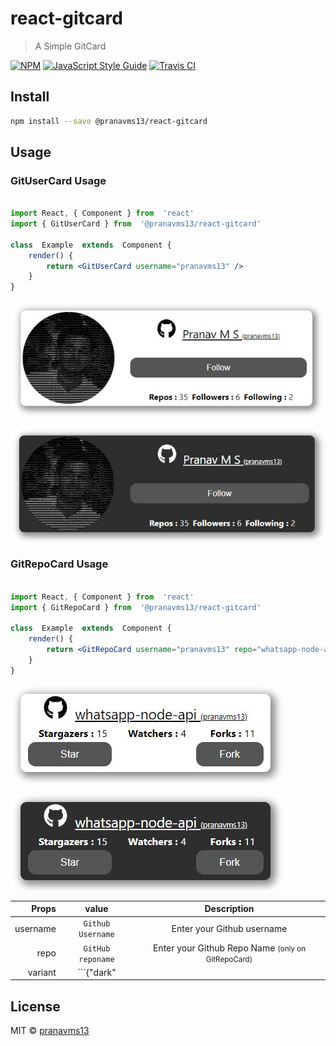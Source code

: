 # react-gitcard

> A Simple GitCard

[![NPM](https://img.shields.io/npm/v/@pranavms13/react-gitcard.svg)](https://www.npmjs.com/package/@pranavms13/react-gitcard) [![JavaScript Style Guide](https://img.shields.io/badge/code_style-standard-brightgreen.svg)](https://standardjs.com) [![Travis CI](https://api.travis-ci.com/pranavms13/react-gitcard.svg?branch=master)](https://travis-ci.com/github/pranavms13/react-gitcard)



## Install

```bash
npm install --save @pranavms13/react-gitcard
```
## Usage

### GitUserCard Usage
```jsx

import React, { Component } from  'react'
import { GitUserCard } from  '@pranavms13/react-gitcard'

class  Example  extends  Component {
	render() {
		return <GitUserCard username="pranavms13" />
	}
}

```

![GitUserCard](https://github.com/pranavms13/react-gitcard/blob/master/example/samples/GitUserCard.JPG?raw=true)

![GitUserCard](https://github.com/pranavms13/react-gitcard/blob/master/example/samples/GitUserCardDark.JPG?raw=true)



### GitRepoCard Usage



```jsx

import React, { Component } from  'react'
import { GitRepoCard } from  '@pranavms13/react-gitcard'

class  Example  extends  Component {
	render() {
		return <GitRepoCard username="pranavms13" repo="whatsapp-node-api"/>
	}
}
```

![GitRepoCard](https://github.com/pranavms13/react-gitcard/blob/master/example/samples/GitRepoCard.JPG?raw=true)

![GitRepoCardDark](https://github.com/pranavms13/react-gitcard/blob/master/example/samples/GitRepoCardDark.JPG?raw=true)

|   Props  |       value      |         Description        |
|---------:|:----------------:|:--------------------------:|
| username |  ```Github Username``` | Enter your Github username |
|   repo   |  ```GitHub reponame``` | Enter your Github Repo Name <small>(only on GitRepoCard)</small> |
|  variant | ```{"dark"||"light"}``` |    Light or dark Variant - <b>Default : Light</b> |


## License

MIT © [pranavms13](https://github.com/pranavms13)
